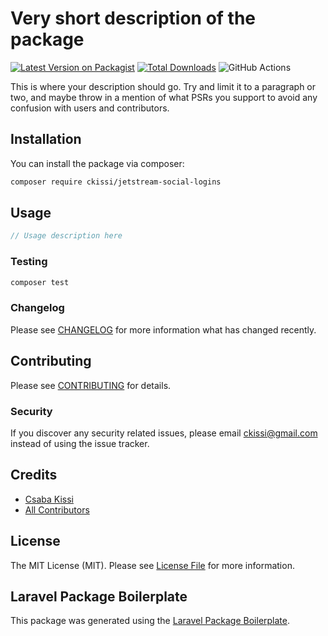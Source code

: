 # Very short description of the package

[![Latest Version on Packagist](https://img.shields.io/packagist/v/ckissi/social-logins.svg?style=flat-square)](https://packagist.org/packages/ckissi/social-logins)
[![Total Downloads](https://img.shields.io/packagist/dt/ckissi/social-logins.svg?style=flat-square)](https://packagist.org/packages/ckissi/social-logins)
![GitHub Actions](https://github.com/ckissi/social-logins/actions/workflows/main.yml/badge.svg)

This is where your description should go. Try and limit it to a paragraph or two, and maybe throw in a mention of what PSRs you support to avoid any confusion with users and contributors.

## Installation

You can install the package via composer:

```bash
composer require ckissi/jetstream-social-logins
```

## Usage

```php
// Usage description here
```

### Testing

```bash
composer test
```

### Changelog

Please see [CHANGELOG](CHANGELOG.md) for more information what has changed recently.

## Contributing

Please see [CONTRIBUTING](CONTRIBUTING.md) for details.

### Security

If you discover any security related issues, please email ckissi@gmail.com instead of using the issue tracker.

## Credits

-   [Csaba Kissi](https://github.com/ckissi)
-   [All Contributors](../../contributors)

## License

The MIT License (MIT). Please see [License File](LICENSE.md) for more information.

## Laravel Package Boilerplate

This package was generated using the [Laravel Package Boilerplate](https://laravelpackageboilerplate.com).
